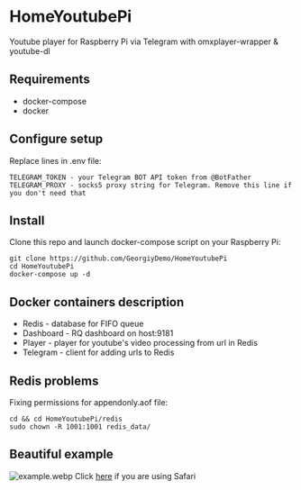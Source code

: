 # HomeYoutubePi
Youtube player for Raspberry Pi via Telegram with omxplayer-wrapper & youtube-dl

## Requirements

* docker-compose
* docker

## Configure setup

Replace lines in .env file:
```
TELEGRAM_TOKEN - your Telegram BOT API token from @BotFather
TELEGRAM_PROXY - socks5 proxy string for Telegram. Remove this line if you don't need that
```

## Install

Clone this repo and launch docker-compose script on your Raspberry Pi:
```shell
git clone https://github.com/GeorgiyDemo/HomeYoutubePi
cd HomeYoutubePi
docker-compose up -d
```

## Docker containers description
- Redis - database for FIFO queue
- Dashboard - RQ dashboard on host:9181
- Player - player for youtube's video processing from url in Redis
- Telegram - client for adding urls to Redis

## Redis problems
Fixing permissions for appendonly.aof file:
```shell
cd && cd HomeYoutubePi/redis
sudo chown -R 1001:1001 redis_data/
```

## Beautiful example

![example.webp](https://github.com/GeorgiyDemo/HomeYoutubePi/blob/img/example.webp)
Click [here](https://github.com/GeorgiyDemo/HomeYoutubePi/blob/img/example.gif) if you are using Safari